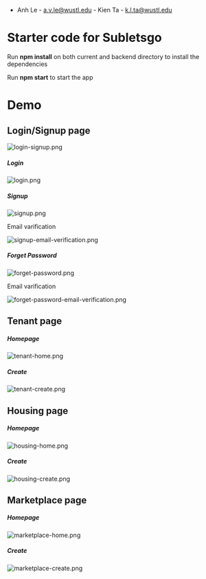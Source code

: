 - Anh Le - a.v.le@wustl.edu - Kien Ta - k.l.ta@wustl.edu

<h1>Starter code for Subletsgo</h1>
<p>Run <strong>npm install</strong> on both current and backend directory to install the dependencies</p>
<p>Run <strong>npm start</strong> to start the app</p>

<h1>Demo</h1>

<h2>Login/Signup page</h2>
<img src="demo/login-signup.png" alt="login-signup.png"  />
<br />

<h5>Login</h5>
<img src="demo/login.png" alt="login.png"  />

<h5>Signup</h5>
<img src="demo/signup.png" alt="signup.png"  />
<p>Email varification</p>
<img src="demo/signup-email-verification.png" alt="signup-email-verification.png"  />

<h5>Forget Password</h5>
<img src="demo/forget-password.png" alt="forget-password.png"  />
<p>Email varification</p>
<img src="demo/forget-password-email-verification.png" alt="forget-password-email-verification.png"  />

<h2>Tenant page</h2>
<h5>Homepage</h5>
<img src="demo/tenant-home.png" alt="tenant-home.png"  />
<h5>Create</h5>
<img src="demo/tenant-create.png" alt="tenant-create.png"  />
<br />

<h2>Housing page</h2>
<h5>Homepage</h5>
<img src="demo/housing-home.png" alt="housing-home.png"  />
<h5>Create</h5>
<img src="demo/housing-create.png" alt="housing-create.png"  />
<br />

<h2>Marketplace page</h2>
<h5>Homepage</h5>
<img src="demo/marketplace-home.png" alt="marketplace-home.png"  />
<h5>Create</h5>
<img src="demo/marketplace-create.png" alt="marketplace-create.png"  />
<br />
